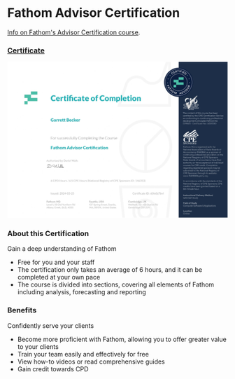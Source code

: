 # Fathom Advisor Certification

[Info on Fathom's Advisor Certification course](https://www.fathomhq.com/certification).

### [Certificate](https://fathom.thinkific.com/certificates/60ie0z7bvl)

!["Certificate"](./Certificate.jpg)

### About this Certification
Gain a deep understanding of Fathom
- Free for you and your staff
- The certification only takes an average of 6 hours, and it can be completed at your own pace
- The course is divided into sections, covering all elements of Fathom including analysis, forecasting and reporting

### Benefits
Confidently serve your clients
- Become more proficient with Fathom, allowing you to offer greater value to your clients
- Train your team easily and effectively for free
- View how-to videos or read comprehensive guides 
- Gain credit towards CPD
